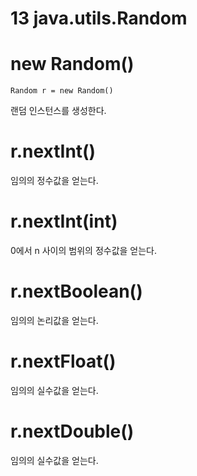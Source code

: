 # 13 java.utils.Random

# new Random()

`Random r = new Random()`

랜덤 인스턴스를 생성한다.

# r.nextInt()

임의의 정수값을 얻는다.

# r.nextInt(int)

0에서 n 사이의 범위의 정수값을 얻는다.

# r.nextBoolean()

임의의 논리값을 얻는다.

# r.nextFloat()

임의의 실수값을 얻는다.

# r.nextDouble()

임의의 실수값을 얻는다.